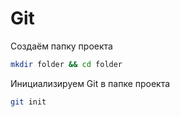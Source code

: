 # Git
Создаём папку проекта
```bash
mkdir folder && cd folder
```
Инициализируем Git в папке проекта
```bash
git init
```
